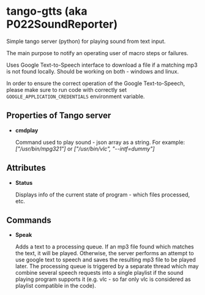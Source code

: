# tango-gtts (aka P022SoundReporter)
Simple tango server (python) for playing sound from text input.

The main purpose to notify an operating user of macro steps or failures.

Uses Google Text-to-Speech interface to download a file if a matching mp3 is not found locally.
Should be working on both - windows and linux.

In order to ensure the correct operation of the Google Text-to-Speech, please make sure to run code with correctly set `GOOGLE_APPLICATION_CREDENTIALS` environment variable.

## Properties of Tango server
- __cmdplay__
    
    Command used to play sound - json array as a string.
For example: 
_["/usr/bin/mpg321"]_ or
_["/usr/bin/vlc", "--intf=dummy"]_

## Attributes
- __Status__

    Displays info of the current state of program - which files processed, etc.

## Commands
- __Speak__

    Adds a text to a processing queue. If an mp3 file found which matches the text, it will be played. 
Otherwise, the server performs an attempt to use google text to speech and saves the resulting mp3 file to be played later.
The processing queue is triggered by a separate thread which may combine several speech requests into a single playlist
if the sound playing program supports it (e.g. vlc  - so far only vlc is considered as playlist compatible in the code).
